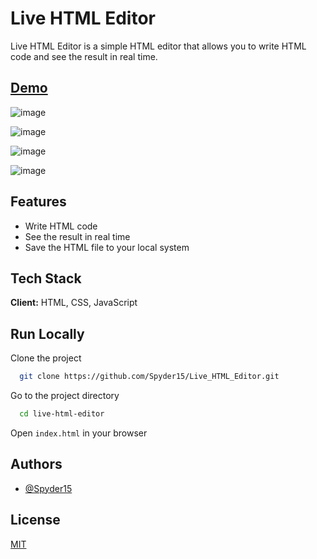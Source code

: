 # Live HTML Editor

Live HTML Editor is a simple HTML editor that allows you to write HTML code and see the result in real time.

## [Demo](https://spyder15.github.io/Live_HTML_Editor/)


![image](https://user-images.githubusercontent.com/61316762/204096591-2043d182-10e3-4ad1-adec-34af6ed29ee9.png)

![image](https://user-images.githubusercontent.com/61316762/204096626-cf8ad77c-eaed-4541-abbe-4329e803ab38.png)

![image](https://user-images.githubusercontent.com/61316762/204096648-ad966905-47e3-4993-a69c-f2f8a3585beb.png)

![image](https://user-images.githubusercontent.com/61316762/204096668-1945ca12-0151-422d-b64c-e839d95cd5f6.png)


## Features

- Write HTML code
- See the result in real time
- Save the HTML file to your local system

## Tech Stack

**Client:** HTML, CSS, JavaScript

## Run Locally

Clone the project

```bash
  git clone https://github.com/Spyder15/Live_HTML_Editor.git
```

Go to the project directory

```bash
  cd live-html-editor
```

Open `index.html` in your browser

## Authors

- [@Spyder15](https://www.github.com/Spyder15)

## License

[MIT](https://github.com/Spyder15/Live_HTML_Editor/blob/master/LICENSE)
